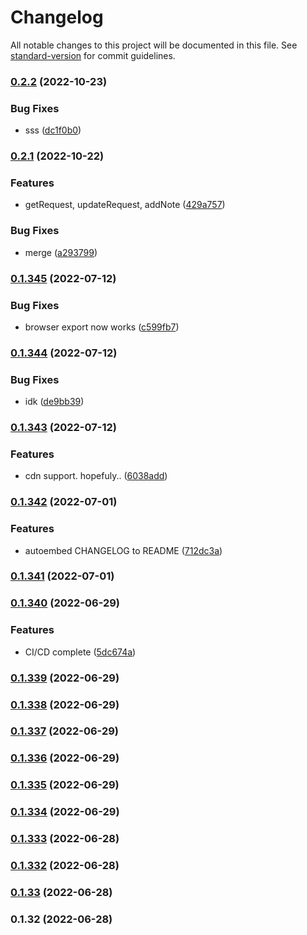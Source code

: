 # Changelog

All notable changes to this project will be documented in this file. See [standard-version](https://github.com/conventional-changelog/standard-version) for commit guidelines.

### [0.2.2](https://github.com/m-e-hers/MECMAPI/compare/v0.2.1...v0.2.2) (2022-10-23)


### Bug Fixes

* sss ([dc1f0b0](https://github.com/m-e-hers/MECMAPI/commit/dc1f0b08ec0d2ace2ab08bade3481feaf23b5e82))

### [0.2.1](https://github.com/m-e-hers/MECMAPI/compare/v0.1.345...v0.2.1) (2022-10-22)


### Features

* getRequest, updateRequest, addNote ([429a757](https://github.com/m-e-hers/MECMAPI/commit/429a75711fba861e1bc0007d6a9ba506a8c2c76b))


### Bug Fixes

* merge ([a293799](https://github.com/m-e-hers/MECMAPI/commit/a2937991efd8ad0ffdc26fdd088a11582dd1c0c0))

### [0.1.345](https://github.com/m-e-hers/MECMAPI/compare/v0.1.344...v0.1.345) (2022-07-12)


### Bug Fixes

* browser export now works ([c599fb7](https://github.com/m-e-hers/MECMAPI/commit/c599fb734fc825986683366bf735800e4c6bd1a3))

### [0.1.344](https://github.com/m-e-hers/MECMAPI/compare/v0.1.343...v0.1.344) (2022-07-12)


### Bug Fixes

* idk ([de9bb39](https://github.com/m-e-hers/MECMAPI/commit/de9bb3966c14c20bc9226f44498600178c0c3a95))

### [0.1.343](https://github.com/m-e-hers/MECMAPI/compare/v0.1.342...v0.1.343) (2022-07-12)


### Features

* cdn support. hopefuly.. ([6038add](https://github.com/m-e-hers/MECMAPI/commit/6038addc32b041de0c05b2b2e524111db1007641))

### [0.1.342](https://github.com/m-e-hers/MECMAPI/compare/v0.1.341...v0.1.342) (2022-07-01)


### Features

* autoembed CHANGELOG to README ([712dc3a](https://github.com/m-e-hers/MECMAPI/commit/712dc3a1b73c90dadda31142aea76bd173be78f3))

### [0.1.341](https://github.com/m-e-hers/MECMAPI/compare/v0.1.340...v0.1.341) (2022-07-01)

### [0.1.340](https://github.com/m-e-hers/MECMAPI/compare/v0.1.339...v0.1.340) (2022-06-29)


### Features

* CI/CD complete ([5dc674a](https://github.com/m-e-hers/MECMAPI/commit/5dc674a7f09166809d1f1ae355e558dfbc8f3c84))

### [0.1.339](https://github.com/m-e-hers/MECMAPI/compare/v0.1.338...v0.1.339) (2022-06-29)

### [0.1.338](https://github.com/m-e-hers/MECMAPI/compare/v0.1.337...v0.1.338) (2022-06-29)

### [0.1.337](https://github.com/m-e-hers/MECMAPI/compare/v0.1.336...v0.1.337) (2022-06-29)

### [0.1.336](https://github.com/m-e-hers/MECMAPI/compare/v0.1.335...v0.1.336) (2022-06-29)

### [0.1.335](https://github.com/m-e-hers/MECMAPI/compare/v0.1.334...v0.1.335) (2022-06-29)

### [0.1.334](https://github.com/m-e-hers/MECMAPI/compare/v0.1.333...v0.1.334) (2022-06-29)

### [0.1.333](https://github.com/m-e-hers/MECMAPI/compare/v0.1.332...v0.1.333) (2022-06-28)

### [0.1.332](https://github.com/m-e-hers/MECMAPI/compare/v0.1.33...v0.1.332) (2022-06-28)

### [0.1.33](https://github.com/m-e-hers/MECMAPI/compare/v0.1.32...v0.1.33) (2022-06-28)

### 0.1.32 (2022-06-28)
